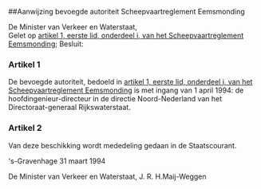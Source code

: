 <meta http-equiv='Content-Type' content='text/html; charset=utf-8' />

##Aanwijzing bevoegde autoriteit Scheepvaartreglement Eemsmonding

De Minister van Verkeer en Waterstaat,  
Gelet op [artikel 1, eerste lid, onderdeel i, van het Scheepvaartreglement Eemsmonding](../../../../../../../AMvB/scheepvaartreglement/eemsmonding/BWBR0004552/README.md);
Besluit:    

### Artikel  1  

De bevoegde autoriteit, bedoeld in [artikel 1, eerste lid, onderdeel i, van het Scheepvaartreglement Eemsmonding](../../../../../../../AMvB/scheepvaartreglement/eemsmonding/BWBR0004552/README.md) is met ingang van 1 april 1994: de hoofdingenieur-directeur in de directie Noord-Nederland van het Directoraat-generaal Rijkswaterstaat.  

### Artikel  2  

Van deze beschikking wordt mededeling gedaan in de Staatscourant.  

's-Gravenhage 
31 maart 1994    

De 
Minister van Verkeer en Waterstaat, 
J. R. H.Maij-Weggen    
